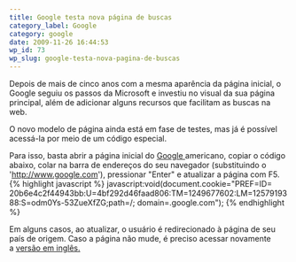 ```yaml
---
title: Google testa nova página de buscas
category_label: Google
category: google
date: 2009-11-26 16:44:53
wp_id: 73
wp_slug: google-testa-nova-pagina-de-buscas
---
```


Depois de mais de cinco anos com a mesma aparência da página inicial, o Google seguiu os passos da Microsoft e investiu no visual da sua página principal, além de adicionar alguns recursos que facilitam as buscas na web.

O novo modelo de página ainda está em fase de testes, mas já é possível acessá-la por meio de um código especial.

Para isso, basta abrir a página inicial do <a href="http://www.google.com/ncr">Google </a>americano, copiar o código abaixo, colar na barra de endereços do seu navegador (substituindo o 'http://www.google.com'), pressionar "Enter" e atualizar a página com F5.
{% highlight javascript %}
javascript:void(document.cookie="PREF=ID=
20b6e4c2f44943bb:U=4bf292d46faad806:TM=1249677602:LM=1257919388:S=odm0Ys-53ZueXfZG;path=/; domain=.google.com");
{% endhighlight %}

Em alguns casos, ao atualizar, o usuário é redirecionado à página de seu país de origem. Caso a página não mude, é preciso acessar novamente a <a href="http://www.google.com/ncr">versão em inglês.</a>
